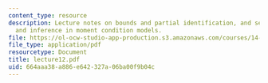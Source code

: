```yaml
---
content_type: resource
description: Lecture notes on bounds and partial identification, and set estimation
  and inference in moment condition models.
file: https://ol-ocw-studio-app-production.s3.amazonaws.com/courses/14-385-nonlinear-econometric-analysis-fall-2007/664aaa38a886e642327a06ba00f9b04c_lecture12.pdf
file_type: application/pdf
resourcetype: Document
title: lecture12.pdf
uid: 664aaa38-a886-e642-327a-06ba00f9b04c
---
```

